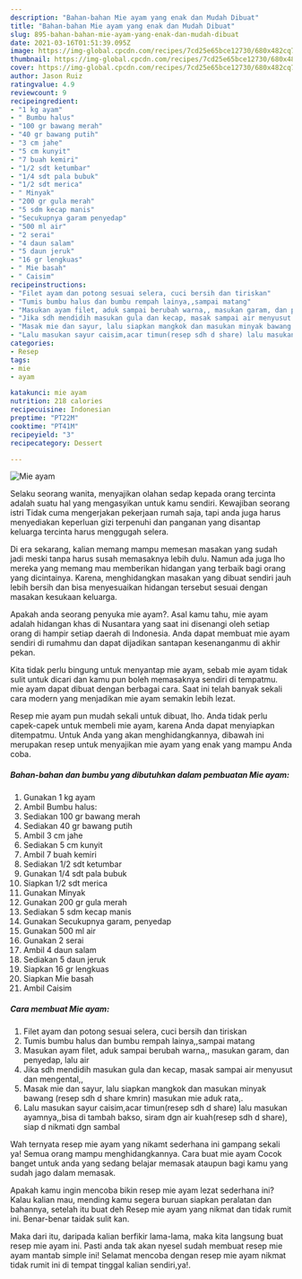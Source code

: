 ```yaml
---
description: "Bahan-bahan Mie ayam yang enak dan Mudah Dibuat"
title: "Bahan-bahan Mie ayam yang enak dan Mudah Dibuat"
slug: 895-bahan-bahan-mie-ayam-yang-enak-dan-mudah-dibuat
date: 2021-03-16T01:51:39.095Z
image: https://img-global.cpcdn.com/recipes/7cd25e65bce12730/680x482cq70/mie-ayam-foto-resep-utama.jpg
thumbnail: https://img-global.cpcdn.com/recipes/7cd25e65bce12730/680x482cq70/mie-ayam-foto-resep-utama.jpg
cover: https://img-global.cpcdn.com/recipes/7cd25e65bce12730/680x482cq70/mie-ayam-foto-resep-utama.jpg
author: Jason Ruiz
ratingvalue: 4.9
reviewcount: 9
recipeingredient:
- "1 kg ayam"
- " Bumbu halus"
- "100 gr bawang merah"
- "40 gr bawang putih"
- "3 cm jahe"
- "5 cm kunyit"
- "7 buah kemiri"
- "1/2 sdt ketumbar"
- "1/4 sdt pala bubuk"
- "1/2 sdt merica"
- " Minyak"
- "200 gr gula merah"
- "5 sdm kecap manis"
- "Secukupnya garam penyedap"
- "500 ml air"
- "2 serai"
- "4 daun salam"
- "5 daun jeruk"
- "16 gr lengkuas"
- " Mie basah"
- " Caisim"
recipeinstructions:
- "Filet ayam dan potong sesuai selera, cuci bersih dan tiriskan"
- "Tumis bumbu halus dan bumbu rempah lainya,,sampai matang"
- "Masukan ayam filet, aduk sampai berubah warna,, masukan garam, dan penyedap, lalu air"
- "Jika sdh mendidih masukan gula dan kecap, masak sampai air menyusut dan mengental,,"
- "Masak mie dan sayur, lalu siapkan mangkok dan masukan minyak bawang (resep sdh d share kmrin) masukan mie aduk rata,."
- "Lalu masukan sayur caisim,acar timun(resep sdh d share) lalu masukan ayamnya,,bisa di tambah bakso, siram dgn air kuah(resep sdh d share), siap d nikmati dgn sambal"
categories:
- Resep
tags:
- mie
- ayam

katakunci: mie ayam 
nutrition: 218 calories
recipecuisine: Indonesian
preptime: "PT22M"
cooktime: "PT41M"
recipeyield: "3"
recipecategory: Dessert

---
```



![Mie ayam](https://img-global.cpcdn.com/recipes/7cd25e65bce12730/680x482cq70/mie-ayam-foto-resep-utama.jpg)

Selaku seorang wanita, menyajikan olahan sedap kepada orang tercinta adalah suatu hal yang mengasyikan untuk kamu sendiri. Kewajiban seorang istri Tidak cuma mengerjakan pekerjaan rumah saja, tapi anda juga harus menyediakan keperluan gizi terpenuhi dan panganan yang disantap keluarga tercinta harus menggugah selera.

Di era  sekarang, kalian memang mampu memesan masakan yang sudah jadi meski tanpa harus susah memasaknya lebih dulu. Namun ada juga lho mereka yang memang mau memberikan hidangan yang terbaik bagi orang yang dicintainya. Karena, menghidangkan masakan yang dibuat sendiri jauh lebih bersih dan bisa menyesuaikan hidangan tersebut sesuai dengan masakan kesukaan keluarga. 



Apakah anda seorang penyuka mie ayam?. Asal kamu tahu, mie ayam adalah hidangan khas di Nusantara yang saat ini disenangi oleh setiap orang di hampir setiap daerah di Indonesia. Anda dapat membuat mie ayam sendiri di rumahmu dan dapat dijadikan santapan kesenanganmu di akhir pekan.

Kita tidak perlu bingung untuk menyantap mie ayam, sebab mie ayam tidak sulit untuk dicari dan kamu pun boleh memasaknya sendiri di tempatmu. mie ayam dapat dibuat dengan berbagai cara. Saat ini telah banyak sekali cara modern yang menjadikan mie ayam semakin lebih lezat.

Resep mie ayam pun mudah sekali untuk dibuat, lho. Anda tidak perlu capek-capek untuk membeli mie ayam, karena Anda dapat menyiapkan ditempatmu. Untuk Anda yang akan menghidangkannya, dibawah ini merupakan resep untuk menyajikan mie ayam yang enak yang mampu Anda coba.

<!--inarticleads1-->

##### Bahan-bahan dan bumbu yang dibutuhkan dalam pembuatan Mie ayam:

1. Gunakan 1 kg ayam
1. Ambil  Bumbu halus:
1. Sediakan 100 gr bawang merah
1. Sediakan 40 gr bawang putih
1. Ambil 3 cm jahe
1. Sediakan 5 cm kunyit
1. Ambil 7 buah kemiri
1. Sediakan 1/2 sdt ketumbar
1. Gunakan 1/4 sdt pala bubuk
1. Siapkan 1/2 sdt merica
1. Gunakan  Minyak
1. Gunakan 200 gr gula merah
1. Sediakan 5 sdm kecap manis
1. Gunakan Secukupnya garam, penyedap
1. Gunakan 500 ml air
1. Gunakan 2 serai
1. Ambil 4 daun salam
1. Sediakan 5 daun jeruk
1. Siapkan 16 gr lengkuas
1. Siapkan  Mie basah
1. Ambil  Caisim




<!--inarticleads2-->

##### Cara membuat Mie ayam:

1. Filet ayam dan potong sesuai selera, cuci bersih dan tiriskan
1. Tumis bumbu halus dan bumbu rempah lainya,,sampai matang
1. Masukan ayam filet, aduk sampai berubah warna,, masukan garam, dan penyedap, lalu air
1. Jika sdh mendidih masukan gula dan kecap, masak sampai air menyusut dan mengental,,
1. Masak mie dan sayur, lalu siapkan mangkok dan masukan minyak bawang (resep sdh d share kmrin) masukan mie aduk rata,.
1. Lalu masukan sayur caisim,acar timun(resep sdh d share) lalu masukan ayamnya,,bisa di tambah bakso, siram dgn air kuah(resep sdh d share), siap d nikmati dgn sambal




Wah ternyata resep mie ayam yang nikamt sederhana ini gampang sekali ya! Semua orang mampu menghidangkannya. Cara buat mie ayam Cocok banget untuk anda yang sedang belajar memasak ataupun bagi kamu yang sudah jago dalam memasak.

Apakah kamu ingin mencoba bikin resep mie ayam lezat sederhana ini? Kalau kalian mau, mending kamu segera buruan siapkan peralatan dan bahannya, setelah itu buat deh Resep mie ayam yang nikmat dan tidak rumit ini. Benar-benar taidak sulit kan. 

Maka dari itu, daripada kalian berfikir lama-lama, maka kita langsung buat resep mie ayam ini. Pasti anda tak akan nyesel sudah membuat resep mie ayam mantab simple ini! Selamat mencoba dengan resep mie ayam nikmat tidak rumit ini di tempat tinggal kalian sendiri,ya!.

